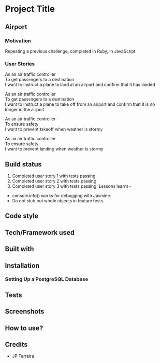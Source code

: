 # Project Title
## Airport

### Motivation

Repeating a previous challenge, completed in Ruby, in JavaScript

### User Stories

As an air traffic controller<br>
To get passengers to a destination<br>
I want to instruct a plane to land at an airport and confirm that it has landed<br>

As an air traffic controller<br>
To get passengers to a destination<br>
I want to instruct a plane to take off from an airport and confirm that it is no longer in the airport<br>

As an air traffic controller<br>
To ensure safety<br>
I want to prevent takeoff when weather is stormy<br>

As an air traffic controller<br>
To ensure safety<br>
I want to prevent landing when weather is stormy<br>

## Build status

1. Completed user story 1 with tests passing.
2. Completed user story 2 with tests passing.
3. Completed user story 3 with tests passing. 
Lessons learnt - 
* console.info() works for debugging with Jasmine. 
* Do not stub out whole objects in feature tests.

## Code style

## Tech/Framework used

## Built with

## Installation

### Setting Up a PostgreSQL Database

## Tests

## Screenshots

## How to use?

## Credits
* JP Ferreira
